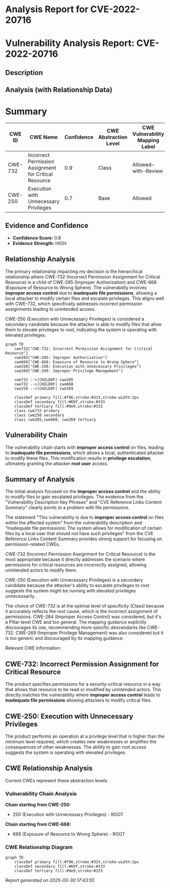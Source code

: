 # Analysis Report for CVE-2022-20716

# Vulnerability Analysis Report: CVE-2022-20716

## Description



## Analysis (with Relationship Data)

# Summary
| CWE ID | CWE Name | Confidence | CWE Abstraction Level | CWE Vulnerability Mapping Label | CWE-Vulnerability Mapping Notes |
|---|---|---|---|---|---|
| CWE-732 | Incorrect Permission Assignment for Critical Resource | 0.9 | Class | Allowed-with-Review | Primary CWE |
| CWE-250 | Execution with Unnecessary Privileges | 0.7 | Base | Allowed | Secondary Candidate |

## Evidence and Confidence

*   **Confidence Score:** 0.8
*   **Evidence Strength:** HIGH

## Relationship Analysis
The primary relationship impacting my decision is the hierarchical relationship where CWE-732 (Incorrect Permission Assignment for Critical Resource) is a child of CWE-285 (Improper Authorization) and CWE-668 (Exposure of Resource to Wrong Sphere). The vulnerability involves **improper access control** due to **inadequate file permissions**, allowing a local attacker to modify certain files and escalate privileges. This aligns well with CWE-732, which specifically addresses incorrect permission assignments leading to unintended access.

CWE-250 (Execution with Unnecessary Privileges) is considered a secondary candidate because the attacker is able to modify files that allow them to elevate privileges to root, indicating the system is operating with elevated privileges.

```mermaid
graph TD
    cwe732["CWE-732: Incorrect Permission Assignment for Critical Resource"]
    cwe285["CWE-285: Improper Authorization"]
    cwe668["CWE-668: Exposure of Resource to Wrong Sphere"]
    cwe250["CWE-250: Execution with Unnecessary Privileges"]
    cwe269["CWE-269: Improper Privilege Management"]

    cwe732 -->|CHILDOF| cwe285
    cwe732 -->|CHILDOF| cwe668
    cwe250 -->|CHILDOF| cwe269
    
    classDef primary fill:#f96,stroke:#333,stroke-width:2px
    classDef secondary fill:#69f,stroke:#333
    classDef tertiary fill:#9e9,stroke:#333
    class cwe732 primary
    class cwe250 secondary
    class cwe285,cwe668, cwe269 tertiary
```

## Vulnerability Chain
The vulnerability chain starts with **improper access control** on files, leading to **inadequate file permissions**, which allows a local, authenticated attacker to modify these files. This modification results in **privilege escalation**, ultimately granting the attacker **root user** access.

## Summary of Analysis
The initial analysis focused on the **improper access control** and the ability to modify files to gain escalated privileges. The evidence from the "Vulnerability Description Key Phrases" and "CVE Reference Links Content Summary" clearly points to a problem with file permissions.

The statement "This vulnerability is due to **improper access control** on files within the affected system" from the vulnerability description and "Inadequate file permissions: The system allows for modification of certain files by a local user that should not have such privileges" from the CVE Reference Links Content Summary provides strong support for focusing on permission-related CWEs.

CWE-732 (Incorrect Permission Assignment for Critical Resource) is the most appropriate because it directly addresses the scenario where permissions for critical resources are incorrectly assigned, allowing unintended actors to modify them.

CWE-250 (Execution with Unnecessary Privileges) is a secondary candidate because the attacker's ability to escalate privileges to root suggests the system might be running with elevated privileges unnecessarily.

The choice of CWE-732 is at the optimal level of specificity (Class) because it accurately reflects the root cause, which is the incorrect assignment of permissions.
CWE-284 (Improper Access Control) was considered, but it's a Pillar-level CWE and too general. The mapping guidance explicitly discourages its use, recommending more specific descendants like CWE-732.
CWE-269 (Improper Privilege Management) was also considered but it is too generic and discouraged by its mapping guidance.

Relevant CWE Information:

## CWE-732: Incorrect Permission Assignment for Critical Resource
The product specifies permissions for a security-critical resource in a way that allows that resource to be read or modified by unintended actors. This directly matches the vulnerability where **improper access control** leads to **inadequate file permissions** allowing attackers to modify critical files.

## CWE-250: Execution with Unnecessary Privileges
The product performs an operation at a privilege level that is higher than the minimum level required, which creates new weaknesses or amplifies the consequences of other weaknesses. The ability to gain root access suggests the system is operating with elevated privileges.


## CWE Relationship Analysis

Current CWEs represent these abstraction levels: .


### Vulnerability Chain Analysis

**Chain starting from CWE-250:**
- 250 (Execution with Unnecessary Privileges) - ROOT


**Chain starting from CWE-668:**
- 668 (Exposure of Resource to Wrong Sphere) - ROOT



### CWE Relationship Diagram

```mermaid
graph TD
    classDef primary fill:#f96,stroke:#333,stroke-width:2px
    classDef secondary fill:#69f,stroke:#333
    classDef tertiary fill:#9e9,stroke:#333
```



*Report generated on 2025-03-30 17:43:55*
